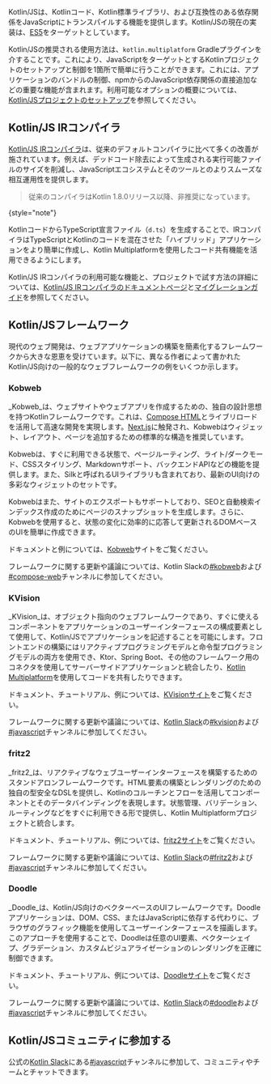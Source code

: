 [//]: # (title: JavaScript向けKotlin)

Kotlin/JSは、Kotlinコード、Kotlin標準ライブラリ、および互換性のある依存関係をJavaScriptにトランスパイルする機能を提供します。Kotlin/JSの現在の実装は、[ES5](https://www.ecma-international.org/ecma-262/5.1/)をターゲットとしています。

Kotlin/JSの推奨される使用方法は、`kotlin.multiplatform` Gradleプラグインを介することです。これにより、JavaScriptをターゲットとするKotlinプロジェクトのセットアップと制御を1箇所で簡単に行うことができます。これには、アプリケーションのバンドルの制御、npmからのJavaScript依存関係の直接追加などの重要な機能が含まれます。利用可能なオプションの概要については、[Kotlin/JSプロジェクトのセットアップ](js-project-setup.md)を参照してください。

## Kotlin/JS IRコンパイラ

[Kotlin/JS IRコンパイラ](js-ir-compiler.md)は、従来のデフォルトコンパイラに比べて多くの改善が施されています。例えば、デッドコード除去によって生成される実行可能ファイルのサイズを削減し、JavaScriptエコシステムとそのツールとのよりスムーズな相互運用性を提供します。

> 従来のコンパイラはKotlin 1.8.0リリース以降、非推奨になっています。
> 
{style="note"}

KotlinコードからTypeScript宣言ファイル（`d.ts`）を生成することで、IRコンパイラはTypeScriptとKotlinのコードを混在させた「ハイブリッド」アプリケーションをより簡単に作成し、Kotlin Multiplatformを使用したコード共有機能を活用できるようにします。

Kotlin/JS IRコンパイラの利用可能な機能と、プロジェクトで試す方法の詳細については、[Kotlin/JS IRコンパイラのドキュメントページ](js-ir-compiler.md)と[マイグレーションガイド](js-ir-migration.md)を参照してください。

## Kotlin/JSフレームワーク

現代のウェブ開発は、ウェブアプリケーションの構築を簡素化するフレームワークから大きな恩恵を受けています。以下に、異なる作者によって書かれたKotlin/JS向けの一般的なウェブフレームワークの例をいくつか示します。

### Kobweb

_Kobweb_は、ウェブサイトやウェブアプリを作成するための、独自の設計思想を持つKotlinフレームワークです。これは、[Compose HTML](https://github.com/JetBrains/compose-multiplatform?tab=readme-ov-file#compose-html)とライブリロードを活用して高速な開発を実現します。[Next.js](https://nextjs.org/)に触発され、Kobwebはウィジェット、レイアウト、ページを追加するための標準的な構造を推奨しています。

Kobwebは、すぐに利用できる状態で、ページルーティング、ライト/ダークモード、CSSスタイリング、Markdownサポート、バックエンドAPIなどの機能を提供します。また、Silkと呼ばれるUIライブラリも含まれており、最新のUI向けの多彩なウィジェットのセットです。

Kobwebはまた、サイトのエクスポートもサポートしており、SEOと自動検索インデックス作成のためにページのスナップショットを生成します。さらに、Kobwebを使用すると、状態の変化に効率的に応答して更新されるDOMベースのUIを簡単に作成できます。

ドキュメントと例については、[Kobweb](https://kobweb.varabyte.com/)サイトをご覧ください。

フレームワークに関する更新や議論については、Kotlin Slackの[#kobweb](https://kotlinlang.slack.com/archives/C04RTD72RQ8)および[#compose-web](https://kotlinlang.slack.com/archives/C01F2HV7868)チャンネルに参加してください。

### KVision

_KVision_は、オブジェクト指向のウェブフレームワークであり、すぐに使えるコンポーネントをアプリケーションのユーザーインターフェースの構成要素として使用して、Kotlin/JSでアプリケーションを記述することを可能にします。フロントエンドの構築にはリアクティブプログラミングモデルと命令型プログラミングモデルの両方を使用でき、Ktor、Spring Boot、その他のフレームワーク用のコネクタを使用してサーバーサイドアプリケーションと統合したり、[Kotlin Multiplatform](https://www.jetbrains.com/help/kotlin-multiplatform-dev/get-started.html)を使用してコードを共有したりできます。

ドキュメント、チュートリアル、例については、[KVisionサイト](https://kvision.io)をご覧ください。

フレームワークに関する更新や議論については、[Kotlin Slack](https://surveys.jetbrains.com/s3/kotlin-slack-sign-up)の[#kvision](https://kotlinlang.slack.com/messages/kvision)および[#javascript](https://kotlinlang.slack.com/archives/C0B8L3U69)チャンネルに参加してください。

### fritz2

_fritz2_は、リアクティブなウェブユーザーインターフェースを構築するためのスタンドアロンフレームワークです。HTML要素の構築とレンダリングのための独自の型安全なDSLを提供し、Kotlinのコルーチンとフローを活用してコンポーネントとそのデータバインディングを表現します。状態管理、バリデーション、ルーティングなどをすぐに利用できる形で提供し、Kotlin Multiplatformプロジェクトと統合します。

ドキュメント、チュートリアル、例については、[fritz2サイト](https://www.fritz2.dev)をご覧ください。

フレームワークに関する更新や議論については、[Kotlin Slack](https://surveys.jetbrains.com/s3/kotlin-slack-sign-up)の[#fritz2](https://kotlinlang.slack.com/messages/fritz2)および[#javascript](https://kotlinlang.slack.com/archives/C0B8L3U69)チャンネルに参加してください。

### Doodle

_Doodle_は、Kotlin/JS向けのベクターベースのUIフレームワークです。Doodleアプリケーションは、DOM、CSS、またはJavaScriptに依存する代わりに、ブラウザのグラフィック機能を使用してユーザーインターフェースを描画します。このアプローチを使用することで、Doodleは任意のUI要素、ベクターシェイプ、グラデーション、カスタムビジュアライゼーションのレンダリングを正確に制御できます。

ドキュメント、チュートリアル、例については、[Doodleサイト](https://nacular.github.io/doodle/)をご覧ください。

フレームワークに関する更新や議論については、[Kotlin Slack](https://surveys.jetbrains.com/s3/kotlin-slack-sign-up)の[#doodle](https://kotlinlang.slack.com/messages/doodle)および[#javascript](https://kotlinlang.slack.com/archives/C0B8L3U69)チャンネルに参加してください。

## Kotlin/JSコミュニティに参加する

公式の[Kotlin Slack](https://surveys.jetbrains.com/s3/kotlin-slack-sign-up)にある[#javascript](https://kotlinlang.slack.com/archives/C0B8L3U69)チャンネルに参加して、コミュニティやチームとチャットできます。